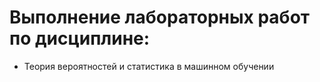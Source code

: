 # Выполнение лабораторных работ по дисциплине:

- Теория вероятностей и статистика в машинном обучении
